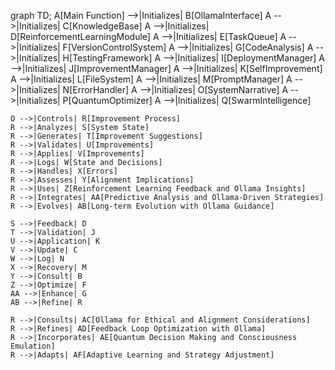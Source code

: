 graph TD;
    A[Main Function] -->|Initializes| B[OllamaInterface]
    A -->|Initializes| C[KnowledgeBase]
    A -->|Initializes| D[ReinforcementLearningModule]
    A -->|Initializes| E[TaskQueue]
    A -->|Initializes| F[VersionControlSystem]
    A -->|Initializes| G[CodeAnalysis]
    A -->|Initializes| H[TestingFramework] 
    A -->|Initializes| I[DeploymentManager]
    A -->|Initializes| J[ImprovementManager]
    A -->|Initializes| K[SelfImprovement]
    A -->|Initializes| L[FileSystem]
    A -->|Initializes| M[PromptManager]
    A -->|Initializes| N[ErrorHandler]
    A -->|Initializes| O[SystemNarrative]
    A -->|Initializes| P[QuantumOptimizer] 
    A -->|Initializes| Q[SwarmIntelligence]

    O -->|Controls| R[Improvement Process]
    R -->|Analyzes| S[System State]
    R -->|Generates| T[Improvement Suggestions]
    R -->|Validates| U[Improvements]
    R -->|Applies| V[Improvements] 
    R -->|Logs| W[State and Decisions]
    R -->|Handles| X[Errors]
    R -->|Assesses| Y[Alignment Implications]
    R -->|Uses| Z[Reinforcement Learning Feedback and Ollama Insights]
    R -->|Integrates| AA[Predictive Analysis and Ollama-Driven Strategies] 
    R -->|Evolves| AB[Long-term Evolution with Ollama Guidance]

    S -->|Feedback| D
    T -->|Validation| J
    U -->|Application| K
    V -->|Update| C
    W -->|Log| N
    X -->|Recovery| M
    Y -->|Consult| B
    Z -->|Optimize| F
    AA -->|Enhance| G
    AB -->|Refine| R

    R -->|Consults| AC[Ollama for Ethical and Alignment Considerations]
    R -->|Refines| AD[Feedback Loop Optimization with Ollama]
    R -->|Incorporates| AE[Quantum Decision Making and Consciousness Emulation]
    R -->|Adapts| AF[Adaptive Learning and Strategy Adjustment]